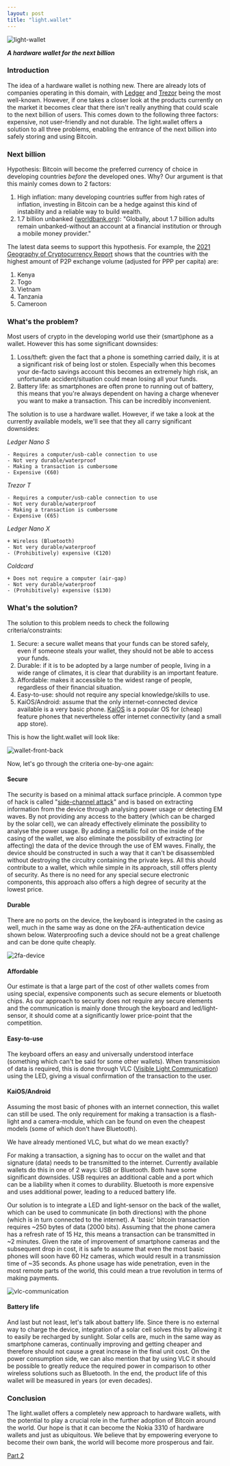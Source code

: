 ```yaml
---
layout: post
title: "light.wallet"
---
```


![light-wallet](/images/light-wallet/light-wallet.png)

_**A hardware wallet for the next billion**_

### Introduction

The idea of a hardware wallet is nothing new. There are already lots of companies operating in this domain, with [Ledger](https://www.ledger.com/) and [Trezor](https://trezor.io/) being the most well-known. However, if one takes a closer look at the products currently on the market it becomes clear that there isn't really anything that could scale to the next billion of users. This comes down to the following three factors: expensive, not user-friendly and not durable. The light.wallet offers a solution to all three problems, enabling the entrance of the next billion into safely storing and using Bitcoin. 

### Next billion

Hypothesis: Bitcoin will become the preferred currency of choice in developing countries _before_ the developed ones. Why? Our argument is that this mainly comes down to 2 factors:

1. High inflation: many developing countries suffer from high rates of inflation, investing in Bitcoin can be a hedge against this kind of instability and a reliable way to build wealth.
2. 1.7 billion unbanked ([worldbank.org](https://globalfindex.worldbank.org/sites/globalfindex/files/chapters/2017%20Findex%20full%20report_chapter2.pdf)): "Globally, about 1.7 billion adults remain unbanked-without an account at a financial institution or through a mobile money provider."

The latest data seems to support this hypothesis. For example, the [2021 Geography of Cryptocurrency Report](https://go.chainalysis.com/rs/503-FAP-074/images/Geography-of-Cryptocurrency-2021.pdf) shows that the countries with the highest amount of P2P exchange volume (adjusted for PPP per capita) are:

1. Kenya
2. Togo
3. Vietnam
4. Tanzania
5. Cameroon

### What's the problem?

Most users of crypto in the developing world use their (smart)phone as a wallet. However this has some significant downsides:

1. Loss/theft: given the fact that a phone is something carried daily, it is at a significant risk of being lost or stolen. Especially when this becomes your de-facto savings account this becomes an extremely high risk, an unfortunate accident/situation could mean losing all your funds.
2. Battery life: as smartphones are often prone to running out of battery, this means that you're always dependent on having a charge whenever you want to make a transaction. This can be incredibly inconvenient.

The solution is to use a hardware wallet. However, if we take a look at the currently available models, we'll see that they all carry significant downsides:

_Ledger Nano S_

```
- Requires a computer/usb-cable connection to use
- Not very durable/waterproof
- Making a transaction is cumbersome
- Expensive (€60)
```

_Trezor T_

```
- Requires a computer/usb-cable connection to use
- Not very durable/waterproof
- Making a transaction is cumbersome
- Expensive (€65)
```

_Ledger Nano X_

```
+ Wireless (Bluetooth)
- Not very durable/waterproof
- (Prohibitively) expensive (€120)
```

_Coldcard_

```
+ Does not require a computer (air-gap)
- Not very durable/waterproof
- (Prohibitively) expensive ($130)
```

### What's the solution?

The solution to this problem needs to check the following criteria/constraints:

1. Secure: a secure wallet means that your funds can be stored safely, even if someone steals your wallet, they should not be able to access your funds.
2. Durable: if it is to be adopted by a large number of people, living in a wide range of climates, it is clear that durability is an important feature.
3. Affordable: makes it accessible to the widest range of people, regardless of their financial situation.
4. Easy-to-use: should not require any special knowledge/skills to use.
5. KaiOS/Android: assume that the only internet-connected device available is a very basic phone. [KaiOS](https://en.wikipedia.org/wiki/KaiOS) is a popular OS for (cheap) feature phones that nevertheless offer internet connectivity (and a small app store).

This is how the light.wallet will look like:

![wallet-front-back](/images/light-wallet/wallet-front-back.png)

Now, let's go through the criteria one-by-one again:

#### Secure

The security is based on a minimal attack surface principle. A common type of hack is called "[side-channel attack](https://en.wikipedia.org/wiki/Side-channel_attack)" and is based on extracting information from the device through analysing power usage or detecting EM waves. By not providing any access to the battery (which can be charged by the solar cell), we can already effectively eliminate the possibility to analyse the power usage. By adding a metallic foil on the inside of the casing of the wallet, we also eliminate the possibility of extracting (or affecting) the data of the device through the use of EM waves. Finally, the device should be constructed in such a way that it can't be disassembled without destroying the circuitry containing the private keys. All this should contribute to a wallet, which while simple in its approach, still offers plenty of security. As there is no need for any special secure electronic components, this approach also offers a high degree of security at the lowest price.

#### Durable

There are no ports on the device, the keyboard is integrated in the casing as well, much in the same way as done on the 2FA-authentication device shown below. Waterproofing such a device should not be a great challenge and can be done quite cheaply. 

![2fa-device](/images/light-wallet/2fa-device.png)

#### Affordable

Our estimate is that a large part of the cost of other wallets comes from using special, expensive components such as secure elements or bluetooth chips. As our approach to security does not require any secure elements and the communication is mainly done through the keyboard and led/light-sensor, it should come at a significantly lower price-point that the competition.

#### Easy-to-use

The keyboard offers an easy and universally understood interface (something which can't be said for some other wallets). When transmission of data is required, this is done through VLC ([Visible Light Communication](https://en.wikipedia.org/wiki/Visible_light_communication)) using the LED, giving a visual confirmation of the transaction to the user.

#### KaiOS/Android

Assuming the most basic of phones with an internet connection, this wallet can still be used. The only requirement for making a transaction is a flash-light and a camera-module, which can be found on even the cheapest models (some of which don't have Bluetooth).

We have already mentioned VLC, but what do we mean exactly?

For making a transaction, a signing has to occur on the wallet and that signature (data) needs to be transmitted to the internet. Currently available wallets do this in one of 2 ways: USB or Bluetooth. Both have some significant downsides. USB requires an additional cable and a port which can be a liability when it comes to durability. Bluetooth is more expensive and uses additional power, leading to a reduced battery life. 

Our solution is to integrate a LED and light-sensor on the back of the wallet, which can be used to communicate (in both directions) with the phone (which is in turn connected to the internet). A 'basic' bitcoin transaction requires ~250 bytes of data (2000 bits). Assuming that the phone camera has a refresh rate of 15 Hz, this means a transaction can be transmitted in ~2 minutes. Given the rate of improvement of smartphone cameras and the subsequent drop in cost, it is safe to assume that even the most basic phones will soon have 60 Hz cameras, which would result in a transmission time of ~35 seconds. As phone usage has wide penetration, even in the most remote parts of the world, this could mean a true revolution in terms of making payments.

![vlc-communication](/images/light-wallet/vlc-communication.png)

#### Battery life

And last but not least, let's talk about battery life. Since there is no external way to charge the device, integration of a solar cell solves this by allowing it to easily be recharged by sunlight. Solar cells are, much in the same way as smartphone cameras, continually improving and getting cheaper and therefore should not cause a great increase in the final unit cost. On the power consumption side, we can also mention that by using VLC it should be possible to greatly reduce the required power in comparison to other wireless solutions such as Bluetooth. In the end, the product life of this wallet will be measured in years (or even decades). 

### Conclusion

The light.wallet offers a completely new approach to hardware wallets, with the potential to play a crucial role in the further adoption of Bitcoin around the world. Our hope is that it can become the Nokia 3310 of hardware wallets and just as ubiquitous. We believe that by empowering everyone to become their own bank, the world will become more prosperous and fair. 

[Part 2](https://maksimdrachov.github.io/2022/09/01/light-terminal)
